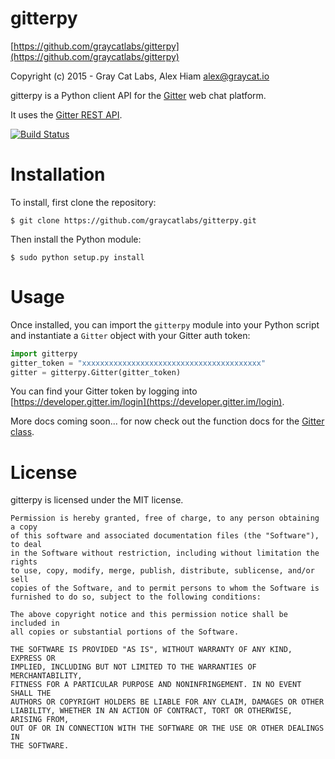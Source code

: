 # gitterpy

[https://github.com/graycatlabs/gitterpy](https://github.com/graycatlabs/gitterpy)

Copyright (c) 2015 - Gray Cat Labs, Alex Hiam <alex@graycat.io>

gitterpy is a Python client API for the [Gitter](https://gitter.im) web chat platform.

It uses the [Gitter REST API](https://developer.gitter.im/docs/rest-api).

[![Build Status](https://ci.graycat.io/buildStatus/icon?job=gitterpy)](https://ci.graycat.io/job/gitterpy/)

# Installation

To install, first clone the repository:

    $ git clone https://github.com/graycatlabs/gitterpy.git

Then install the Python module:

    $ sudo python setup.py install

# Usage

Once installed, you can import the `gitterpy` module into your Python script and instantiate a `Gitter` object with your Gitter auth token:

```python
import gitterpy
gitter_token = "xxxxxxxxxxxxxxxxxxxxxxxxxxxxxxxxxxxxxxxx"
gitter = gitterpy.Gitter(gitter_token)
```
You can find your Gitter token by logging into [https://developer.gitter.im/login](https://developer.gitter.im/login).

More docs coming soon... for now check out the function docs for the [Gitter class](https://github.com/graycatlabs/gitterpy/tree/master/gitterpy/gitterpy.py).

# License

gitterpy is licensed under the MIT license.

    Permission is hereby granted, free of charge, to any person obtaining a copy
    of this software and associated documentation files (the "Software"), to deal
    in the Software without restriction, including without limitation the rights
    to use, copy, modify, merge, publish, distribute, sublicense, and/or sell
    copies of the Software, and to permit persons to whom the Software is
    furnished to do so, subject to the following conditions:

    The above copyright notice and this permission notice shall be included in
    all copies or substantial portions of the Software.

    THE SOFTWARE IS PROVIDED "AS IS", WITHOUT WARRANTY OF ANY KIND, EXPRESS OR
    IMPLIED, INCLUDING BUT NOT LIMITED TO THE WARRANTIES OF MERCHANTABILITY,
    FITNESS FOR A PARTICULAR PURPOSE AND NONINFRINGEMENT. IN NO EVENT SHALL THE
    AUTHORS OR COPYRIGHT HOLDERS BE LIABLE FOR ANY CLAIM, DAMAGES OR OTHER
    LIABILITY, WHETHER IN AN ACTION OF CONTRACT, TORT OR OTHERWISE, ARISING FROM,
    OUT OF OR IN CONNECTION WITH THE SOFTWARE OR THE USE OR OTHER DEALINGS IN
    THE SOFTWARE.
